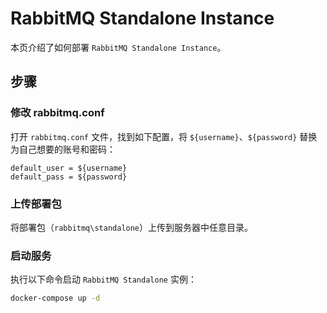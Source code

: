 # RabbitMQ Standalone Instance

本页介绍了如何部署 `RabbitMQ Standalone Instance`。

## 步骤

### 修改 rabbitmq.conf

打开 `rabbitmq.conf` 文件，找到如下配置，将 `${username}`、`${password}` 替换为自己想要的账号和密码：

```
default_user = ${username}
default_pass = ${password}
```

### 上传部署包

将部署包（`rabbitmq\standalone`）上传到服务器中任意目录。

### 启动服务

执行以下命令启动 `RabbitMQ Standalone` 实例：

```bash
docker-compose up -d
```